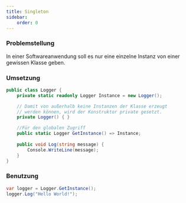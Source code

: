 ```yaml
---
title: Singleton
sidebar:
    order: 0
---
```


### Problemstellung

In einer Softwareanwendung soll es nur eine einzelne Instanz von einer gewissen Klasse geben. 


### Umsetzung

```csharp
public class Logger {
    private static readonly Logger Instance = new Logger();

    // Damit von außerhalb keine Instanzen der Klasse erzeugt 
    // werden können, wird der Konstruktor private gesetzt.
    private Logger() { }

    //Für den globalen Zugriff
    public static Logger GetInstance() => Instance;
    
    public void Log(string message) {
        Console.WriteLine(message);
    }
}
```

### Benutzung

```csharp
var logger = Logger.GetInstance();
logger.Log("Hello World!");
```